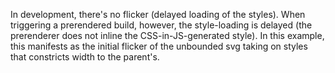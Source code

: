 In development, there's no flicker (delayed loading of the styles). When triggering a prerendered build, however, the style-loading is delayed (the prerenderer does not inline the CSS-in-JS-generated style). In this example, this manifests as the initial flicker of the unbounded svg taking on styles that constricts width to the parent's.
